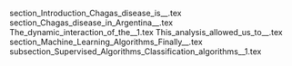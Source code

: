 section_Introduction_Chagas_disease_is__.tex
section_Chagas_disease_in_Argentina__.tex
The_dynamic_interaction_of_the__1.tex
This_analysis_allowed_us_to__.tex
section_Machine_Learning_Algorithms_Finally__.tex
subsection_Supervised_Algorithms_Classification_algorithms__1.tex
